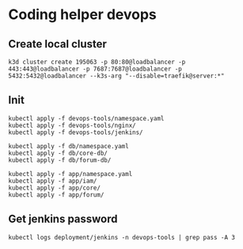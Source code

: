 # Coding helper devops

## Create local cluster
```
k3d cluster create 195063 -p 80:80@loadbalancer -p 443:443@loadbalancer -p 7687:7687@loadbalancer -p 5432:5432@loadbalancer --k3s-arg "--disable=traefik@server:*"
```

## Init
```
kubectl apply -f devops-tools/namespace.yaml
kubectl apply -f devops-tools/nginx/
kubectl apply -f devops-tools/jenkins/

kubectl apply -f db/namespace.yaml
kubectl apply -f db/core-db/
kubectl apply -f db/forum-db/

kubectl apply -f app/namespace.yaml
kubectl apply -f app/iam/
kubectl apply -f app/core/
kubectl apply -f app/forum/
```

## Get jenkins password
```
kubectl logs deployment/jenkins -n devops-tools | grep pass -A 3
```